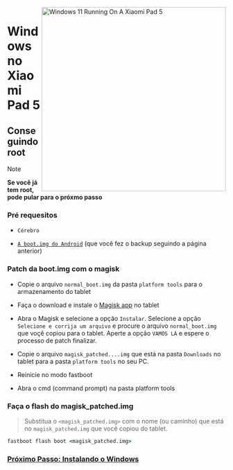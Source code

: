 <img align="right" src="https://raw.githubusercontent.com/erdilS/Port-Windows-11-Xiaomi-Pad-5/main/nabu.png" width="425" alt="Windows 11 Running On A Xiaomi Pad 5">


# Windows no Xiaomi Pad 5

## Conseguindo root 
> [!NOTE]
> **Se você já tem root, pode pular para o próxmo passo**

### Pré requesitos
- ```Cérebro```
  
- [```A boot.img do Android```](/guide/Portuguese/1-partition-pt.md#fa%C3%A7a-um-backup-da-sua-bootimg-atual) (que você fez o backup seguindo a página anterior)


### Patch da boot.img com o magisk
- Copie o arquivo ```normal_boot.img``` da pasta ```platform tools``` para o armazenamento do tablet 

- Faça o download e instale o [Magisk app](https://github.com/topjohnwu/Magisk/releases/latest) no tablet
  
-  Abra o Magisk e selecione a opção ```Instalar```. Selecione a opção ```Selecione e corrija um arquivo``` e procure o arquivo ```normal_boot.img``` que voçê copiou para o tablet. Aperte a opção ```VAMOS LÁ``` e espere o processo de patch finalizar.
  
- Copie o arquivo ```magisk_patched....img``` que está na pasta ```Downloads``` no tablet para a pasta ```platform tools``` no seu PC. 

- Reinicie no modo fastboot
  
- Abra o cmd (command prompt) na pasta platform tools 

 ### Faça o flash do magisk_patched.img
 > Substitua o `<magisk_patched.img>` com o nome (ou caminho) que está no ```magisk_patched.img``` que você copiou do tablet.
```cmd
fastboot flash boot <magisk_patched.img>
```

### [Próximo Passo: Instalando o Windows](/guide/Portuguese/3-install-pt.md)
